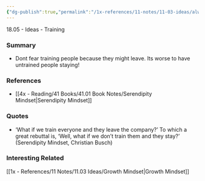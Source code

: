 ```yaml
---
{"dg-publish":true,"permalink":"/1x-references/11-notes/11-03-ideas/always-train/","title":"Always Train","created":"2024-02-14T20:18:36.160+03:00","updated":"2024-02-14T20:18:36.160+03:00"}
---
```



18.05 - Ideas - Training

### Summary
- Dont fear training people because they might leave. Its worse to have untrained people staying!

### References
- [[4x - Reading/41 Books/41.01 Book Notes/Serendipity Mindset\|Serendipity Mindset]]

### Quotes
- ‘What if we train everyone and they leave the company?’ To which a great rebuttal is, ‘Well, what if we don’t train them and they stay?’ (Serendipity Mindset, Christian Busch)

### Interesting Related
[[1x - References/11 Notes/11.03 Ideas/Growth Mindset\|Growth Mindset]]

